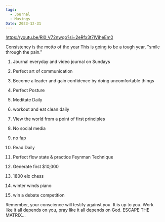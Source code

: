 ```yaml
---
tags:
  - Journal
  - Musings
Date: 2023-12-31
---
```


https://youtu.be/Rl0_V72nwqo?si=2eRfx3t7lViheEm0

Consistency is the motto of the year
This is going to be a tough year, "smile through the pain."

1. Journal everyday and video journal on Sundays
2. Perfect art of communication
3. Become a leader and gain confidence by doing uncomfortable things
4. Perfect Posture
5. Meditate Daily
6. workout and eat clean daily
7. View the world from a point of first principles
8. No social media
9. no fap
10. Read Daily
11. Perfect flow state & practice Feynman Technique
12. Generate first $10,000

13. 1800 elo chess
14. winter winds piano
15. win a debate competition

Remember, your conscience will testify against you. It is up to you. Work like it all depends on you, pray like it all depends on God.
ESCAPE THE MATRIX...